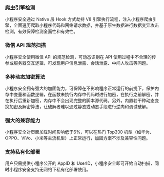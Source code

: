 
### 爬虫引擎检测
小程序安全通过 Native 层 Hook 方式劫持 V8 引擎执行流程，注入小程序爬虫引擎，全面遍历爬取小程序代码和网络请求数据，并基于原生数据进行数据变异攻击检测，有效保障检测全面性和有效性。
### 微信 API 规范扫描
小程序安全使用微信 API 的规范检测，可动态识别在 API 使用过程中不合理的传参或服务器交互逻辑，可发现用户信息泄露、会话泄露、中间人攻击等问题。
### 多种动态加密算法
小程序安全拥有强大的加固能力，可保障在不影响程序正常运行的前提下，保护内存中变量和函数逻辑，在函数未执行内存中代码时进行加密，在执行之前解密，并在执行后重新加密，内存中不会出现完整的脚本源代码。另外，内置若干种动态变换加密及解密算法，让破解者难以通过静态或动态手段进行逆向和调试破解。
### 强大的兼容能力
小程序安全对页面加载时间影响低于6%，可以在热门 Top300 机型（如华为、OPPO、ViVo、小米等主流机型）上正常运行，加固方案不涉及兼容性问题。
### 支持私有化部署
用户只需提供小程序公开的 AppID 和 UserID，小程序安全即可开始自动扫描，同时小程序安全支持无网络下私有化部署使用。
